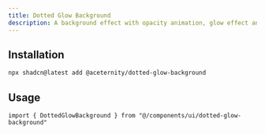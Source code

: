 ```yaml
---
title: Dotted Glow Background
description: A background effect with opacity animation, glow effect and more.
---
```


## Installation

```bash
npx shadcn@latest add @aceternity/dotted-glow-background
```

## Usage

```tsx showLineNumbers
import { DottedGlowBackground } from "@/components/ui/dotted-glow-background"
```
